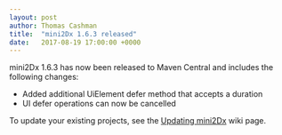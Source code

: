 ```yaml
---
layout: post
author: Thomas Cashman
title:  "mini2Dx 1.6.3 released"
date:   2017-08-19 17:00:00 +0000
---
```


mini2Dx 1.6.3 has now been released to Maven Central and includes the following changes:

 * Added additional UiElement defer method that accepts a duration
 * UI defer operations can now be cancelled

To update your existing projects, see the [Updating mini2Dx](https://github.com/mini2Dx/mini2Dx/wiki/Updating-mini2Dx) wiki page.
<!--more-->